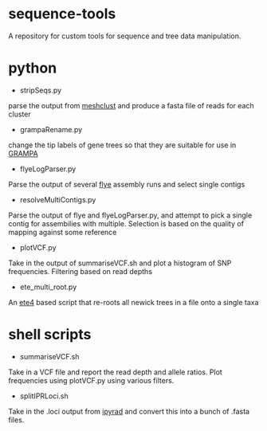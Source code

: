 # sequence-tools
A repository for custom tools for sequence and tree data manipulation.

# python
- stripSeqs.py

parse the output from [meshclust](https://github.com/BioinformaticsToolsmith/MeShClust) and produce a fasta file of reads for each cluster

- grampaRename.py

change the tip labels of gene trees so that they are suitable for use in [GRAMPA](https://github.com/gwct/grampa)

- flyeLogParser.py

Parse the output of several [flye](https://github.com/mikolmogorov/Flye) assembly runs and select single contigs

- resolveMultiContigs.py

Parse the output of flye and flyeLogParser.py, and attempt to pick a single contig for assembilies with multiple. Selection is based on the quality of mapping against some reference

- plotVCF.py

Take in the output of summariseVCF.sh and plot a histogram of SNP frequencies. Filtering based on read depths

- ete_multi_root.py

An [ete4](https://github.com/etetoolkit/ete4) based script that re-roots all newick trees in a file onto a single taxa

# shell scripts
- summariseVCF.sh

Take in a VCF file and report the read depth and allele ratios. Plot frequencies using plotVCF.py using various filters.

- splitIPRLoci.sh

Take in the .loci output from [ipyrad](https://github.com/dereneaton/ipyrad) and convert this into a bunch of .fasta files.
